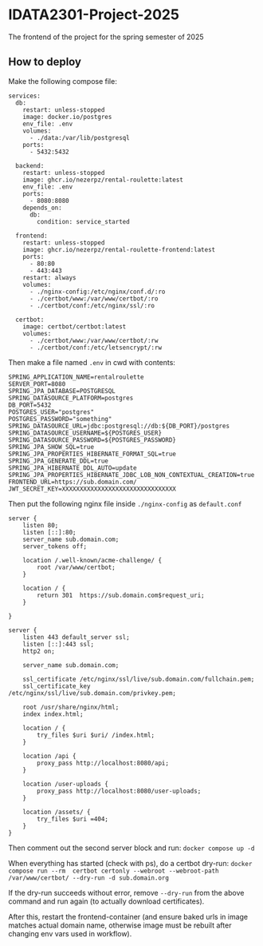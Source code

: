 # IDATA2301-Project-2025
The frontend of the project for the spring semester of 2025

## How to deploy

Make the following compose file:
```
services:
  db:
    restart: unless-stopped
    image: docker.io/postgres
    env_file: .env
    volumes:
      - ./data:/var/lib/postgresql
    ports:
      - 5432:5432

  backend:
    restart: unless-stopped
    image: ghcr.io/nezerpz/rental-roulette:latest
    env_file: .env
    ports:
      - 8080:8080
    depends_on:
      db:
        condition: service_started

  frontend:
    restart: unless-stopped
    image: ghcr.io/nezerpz/rental-roulette-frontend:latest
    ports:
      - 80:80
      - 443:443
    restart: always
    volumes:
      - ./nginx-config:/etc/nginx/conf.d/:ro
      - ./certbot/www:/var/www/certbot/:ro
      - ./certbot/conf:/etc/nginx/ssl/:ro
      
  certbot:
    image: certbot/certbot:latest
    volumes:
      - ./certbot/www:/var/www/certbot/:rw
      - ./certbot/conf:/etc/letsencrypt/:rw
```

Then make a file named `.env` in cwd with contents:

```
SPRING_APPLICATION_NAME=rentalroulette
SERVER_PORT=8080
SPRING_JPA_DATABASE=POSTGRESQL
SPRING_DATASOURCE_PLATFORM=postgres
DB_PORT=5432
POSTGRES_USER="postgres"
POSTGRES_PASSWORD="something"
SPRING_DATASOURCE_URL=jdbc:postgresql://db:${DB_PORT}/postgres
SPRING_DATASOURCE_USERNAME=${POSTGRES_USER}
SPRING_DATASOURCE_PASSWORD=${POSTGRES_PASSWORD}
SPRING_JPA_SHOW_SQL=true
SPRING_JPA_PROPERTIES_HIBERNATE_FORMAT_SQL=true
SPRING_JPA_GENERATE_DDL=true
SPRING_JPA_HIBERNATE_DDL_AUTO=update
SPRING_JPA_PROPERTIES_HIBERNATE_JDBC_LOB_NON_CONTEXTUAL_CREATION=true
FRONTEND_URL=https://sub.domain.com/
JWT_SECRET_KEY=XXXXXXXXXXXXXXXXXXXXXXXXXXXXXXXX
```

Then put the following nginx file inside `./nginx-config` as `default.conf`

```
server {
    listen 80;
    listen [::]:80;
    server_name sub.domain.com;
    server_tokens off;

    location /.well-known/acme-challenge/ {
        root /var/www/certbot;
    }

    location / {
        return 301  https://sub.domain.com$request_uri;
    }

}

server {
    listen 443 default_server ssl;
    listen [::]:443 ssl;
    http2 on;

    server_name sub.domain.com;

    ssl_certificate /etc/nginx/ssl/live/sub.domain.com/fullchain.pem;
    ssl_certificate_key /etc/nginx/ssl/live/sub.domain.com/privkey.pem;

    root /usr/share/nginx/html;
    index index.html;

    location / {
        try_files $uri $uri/ /index.html;
    }
    
    location /api {
        proxy_pass http://localhost:8080/api;
    }
    
    location /user-uploads {
        proxy_pass http://localhost:8080/user-uploads;
    }

    location /assets/ {
        try_files $uri =404;
    }
}
```

Then comment out the second server block and run: `docker compose up -d`

When everything has started (check with ps), do a certbot dry-run: `docker compose run --rm  certbot certonly --webroot --webroot-path /var/www/certbot/ --dry-run -d sub.domain.org`

If the dry-run succeeds without error, remove `--dry-run` from the above command and run again (to actually download certificates).

After this, restart the frontend-container (and ensure baked urls in image matches actual domain name, otherwise image must be rebuilt after changing env vars used in workflow).
